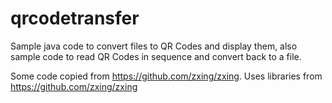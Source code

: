 qrcodetransfer
==============

Sample java code to convert files to QR Codes and display them, also sample code to read QR Codes in sequence and convert back to a file.

Some code copied from https://github.com/zxing/zxing. Uses libraries from https://github.com/zxing/zxing
